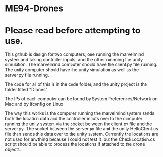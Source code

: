 # ME94-Drones

# Please read before attempting to use.

This github is design for two computers, one running the marvelmind system and taking controller inputs, and the other runnning the unity simulation. The marvelmind computer should have the client.py file running. The unity computer should have the unity simulation as well as the server.py file running. 

The code for all of this is in the code folder, and the unity project is the folder titled "Drones"

The IPs of each computer can be found by System Preferences/Network on Mac and by ifconfig on Linux

The way this works is the computer running the marvelmind system sends both the location data and the controller inputs over to the computer running the unity system via the socket between the client.py file and the server.py. The socket between the server.py file and the unity HelloClient.cs file then sends this data over to the unity system. Currently the locations are not used for anything because I could not test it, but the CheckLocation.cs script should be able to process the locations if attached to the drone objects.
